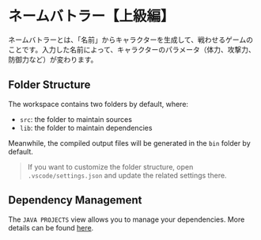# ネームバトラー【上級編】

ネームバトラーとは、「名前」からキャラクターを生成して、戦わせるゲームのことです。入力した名前によって、キャラクターのパラメータ（体力、攻撃力、防御力など）が変わります。

## Folder Structure

The workspace contains two folders by default, where:

- `src`: the folder to maintain sources
- `lib`: the folder to maintain dependencies

Meanwhile, the compiled output files will be generated in the `bin` folder by default.

> If you want to customize the folder structure, open `.vscode/settings.json` and update the related settings there.

## Dependency Management

The `JAVA PROJECTS` view allows you to manage your dependencies. More details can be found [here](https://github.com/microsoft/vscode-java-dependency#manage-dependencies).
